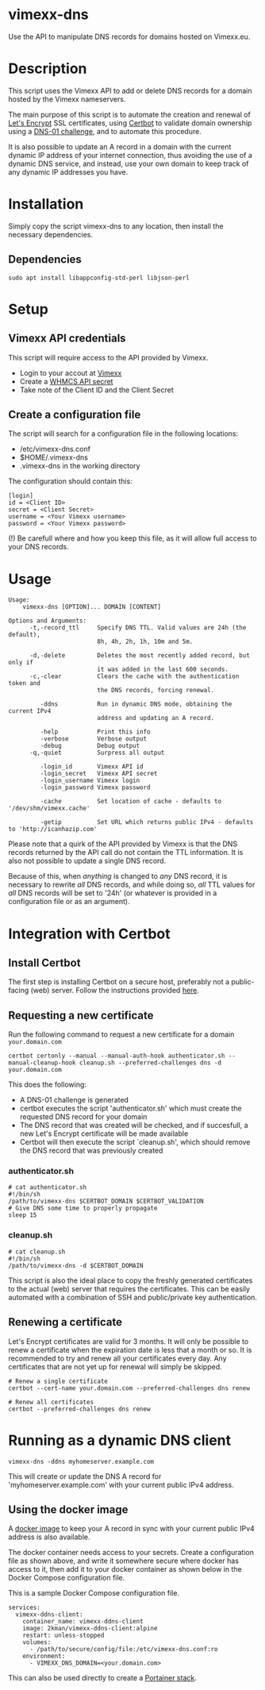 # vimexx-dns

Use the API to manipulate DNS records for domains hosted on Vimexx.eu.

# Description

This script uses the Vimexx API to add or delete DNS records for a domain
hosted by the Vimexx nameservers.

The main purpose of this script is to automate the creation and renewal of
[Let's Encrypt](https://letsencrypt.org/) SSL certificates, using [Certbot](https://certbot.eff.org/) to validate domain
ownership using a [DNS-01 challenge](https://letsencrypt.org/docs/challenge-types/), and to automate this procedure.

It is also possible to update an A record in a domain with the current
dynamic IP address of your internet connection, thus avoiding the use of
a dynamic DNS service, and instead, use your own domain to keep track of
any dynamic IP addresses you have.

# Installation

Simply copy the script vimexx-dns to any location, then install the necessary dependencies.

## Dependencies

```
sudo apt install libappconfig-std-perl libjson-perl
```

# Setup

## Vimexx API credentials

This script will require access to the API provided by Vimexx.

- Login to your accout at [Vimexx](https://my.vimexx.eu/)
- Create a [WHMCS API secret](https://my.vimexx.eu/api)
- Take note of the Client ID and the Client Secret

## Create a configuration file

The script will search for a configuration file in the following locations:

- /etc/vimexx-dns.conf
- $HOME/.vimexx-dns
- .vimexx-dns in the working directory

The configuration should contain this:

```
[login]
id = <Client ID>
secret = <Client Secret>
username = <Your Vimexx username>
password = <Your Vimexx password>
```

(!) Be carefull where and how you keep this file, as it will allow full access to your DNS records.

# Usage

```
Usage:
    vimexx-dns [OPTION]... DOMAIN [CONTENT]

Options and Arguments:
      -t,-record_ttl     Specify DNS TTL. Valid values are 24h (the default),
                         8h, 4h, 2h, 1h, 10m and 5m.

      -d,-delete         Deletes the most recently added record, but only if
                         it was added in the last 600 seconds.
      -c,-clear          Clears the cache with the authentication token and
                         the DNS records, forcing renewal.

         -ddns           Run in dynamic DNS mode, obtaining the current IPv4
                         address and updating an A record.

         -help           Print this info
         -verbose        Verbose output
         -debug          Debug output
      -q,-quiet          Surpress all output

         -login_id       Vimexx API id
         -login_secret   Vimexx API secret
         -login_username Vimexx login
         -login_password Vimexx password

         -cache          Set location of cache - defaults to '/dev/shm/vimexx.cache'

         -getip          Set URL which returns public IPv4 - defaults to 'http://icanhazip.com'
```

Please note that a quirk of the API provided by Vimexx is that the DNS records returned by the API call
do not contain the TTL information. It is also not possible to update a single DNS record.

Because of this, when *anything* is changed to *any* DNS record, it is necessary to rewrite *all*
DNS records, and while doing so, *all* TTL values for *all* DNS records will be set to '24h' (or whatever
is provided in a configuration file or as an argument).

# Integration with Certbot

## Install Certbot

The first step is installing Certbot on a secure host, preferably not a public-facing (web) server.
Follow the instructions provided [here](https://certbot.eff.org/instructions).

## Requesting a new certificate

Run the following command to request a new certificate for a domain `your.domain.com`

```
certbot certonly --manual --manual-auth-hook authenticator.sh --manual-cleanup-hook cleanup.sh --preferred-challenges dns -d your.domain.com
```

This does the following:

- A DNS-01 challenge is generated
- certbot executes the script 'authenticator.sh' which must create the requested DNS record for your domain
- The DNS record that was created will be checked, and if succesfull, a new Let's Encrypt certificate will be made available
- Certbot will then execute the script `cleanup.sh', which should remove the DNS record that was previously created

### authenticator.sh

```
# cat authenticator.sh
#!/bin/sh
/path/to/vimexx-dns $CERTBOT_DOMAIN $CERTBOT_VALIDATION
# Give DNS some time to properly propagate
sleep 15
```

### cleanup.sh

```
# cat cleanup.sh
#!/bin/sh
/path/to/vimexx-dns -d $CERTBOT_DOMAIN
```

This script is also the ideal place to copy the freshly generated certificates to the actual (web) server that requires the certificates.
This can be easily automated with a combination of SSH and public/private key authentication.

## Renewing a certificate

Let's Encrypt certificates are valid for 3 months. It will only be possible to renew a certificate when the expiration date is less that a month or so. It is recommended to try and renew all your certificates every day. Any certificates that are not yet up for renewal will simply be skipped.

```
# Renew a single certificate
certbot --cert-name your.domain.com --preferred-challenges dns renew
```

```
# Renew all certificates
certbot --preferred-challenges dns renew
```

# Running as a dynamic DNS client

```
vimexx-dns -ddns myhomeserver.example.com
```
This will create or update the DNS A record for 'myhomeserver.example.com' with your current public IPv4 address.

## Using the docker image

A [docker image](https://hub.docker.com/repository/docker/2kman/vimexx-ddns-client/general) to keep your A record in sync with your current public IPv4 address is also available.

The docker container needs access to your secrets. Create a configuration file as shown above, and write it somewhere secure where docker has access to it, then add it to your docker container as shown below in the Docker Compose configuration file.

This is a sample Docker Compose configuration file.

```
services:
  vimexx-ddns-client:
    container_name: vimexx-ddns-client
    image: 2kman/vimexx-ddns-client:alpine
    restart: unless-stopped
    volumes:
      - /path/to/secure/config/file:/etc/vimexx-dns.conf:ro
    environment:
      - VIMEXX_DNS_DOMAIN=<your.domain.com>
```

This can also be used directly to create a [Portainer stack](https://docs.portainer.io/user/docker/stacks/add).
